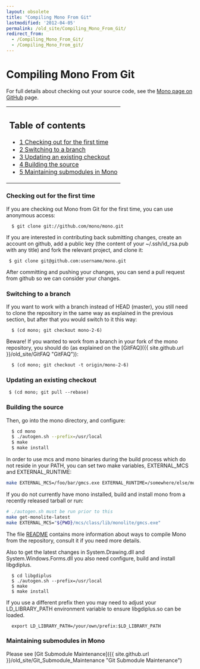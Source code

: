 ```yaml
---
layout: obsolete
title: "Compiling Mono From Git"
lastmodified: '2012-04-05'
permalink: /old_site/Compiling_Mono_From_Git/
redirect_from:
  - /Compiling_Mono_From_Git/
  - /Compiling_Mono_From_git/
---
```


Compiling Mono From Git
=======================

For full details about checking out your source code, see the [Mono page on GitHub](http://github.com/mono) page.

<table>
<col width="100%" />
<tbody>
<tr class="odd">
<td align="left"><h2>Table of contents</h2>
<ul>
<li><a href="#checking-out-for-the-first-time">1 Checking out for the first time</a></li>
<li><a href="#switching-to-a-branch">2 Switching to a branch</a></li>
<li><a href="#updating-an-existing-checkout">3 Updating an existing checkout</a></li>
<li><a href="#building-the-source">4 Building the source</a></li>
<li><a href="#maintaining-submodules-in-mono">5 Maintaining submodules in Mono</a></li>
</ul></td>
</tr>
</tbody>
</table>

### Checking out for the first time

If you are checking out Mono from Git for the first time, you can use anonymous access:

      $ git clone git://github.com/mono/mono.git

If you are interested in contributing back submitting changes, create an account on github, add a public key (the content of your \~/.ssh/id\_rsa.pub with any title) and fork the relevant project, and clone it:

     $ git clone git@github.com:username/mono.git

After committing and pushing your changes, you can send a pull request from github so we can consider your changes.

### Switching to a branch

If you want to work with a branch instead of HEAD (master), you still need to clone the repository in the same way as explained in the previous section, but after that you would switch to it this way:

      $ (cd mono; git checkout mono-2-6) 

Beware! If you wanted to work from a branch in your fork of the mono repository, you should do (as explained on the [GitFAQ]({{ site.github.url }}/old_site/GitFAQ "GitFAQ")):

      $ (cd mono; git checkout -t origin/mono-2-6) 

### Updating an existing checkout

     $ (cd mono; git pull --rebase)

### Building the source

Then, go into the mono directory, and configure:

``` bash
  $ cd mono
  $ ./autogen.sh --prefix=/usr/local
  $ make
  $ make install
```

In order to use mcs and mono binaries during the build process which do not reside in your PATH, you can set two make variables, EXTERNAL\_MCS and EXTERNAL\_RUNTIME:

``` bash
make EXTERNAL_MCS=/foo/bar/gmcs.exe EXTERNAL_RUNTIME=/somewhere/else/mono
```

If you do not currently have mono installed, build and install mono from a recently released tarball or run:

``` bash
# ./autogen.sh must be run prior to this
make get-monolite-latest
make EXTERNAL_MCS="${PWD}/mcs/class/lib/monolite/gmcs.exe"
```

The file [README](http://github.com/mono/mono/blob/master/README) contains more information about ways to compile Mono from the repository, consult it if you need more details.

Also to get the latest changes in System.Drawing.dll and System.Windows.Forms.dll you also need configure, build and install libgdiplus.

      $ cd libgdiplus
      $ ./autogen.sh --prefix=/usr/local
      $ make
      $ make install

If you use a different prefix then you may need to adjust your LD\_LIBRARY\_PATH environment variable to ensure libgdiplus.so can be loaded.

      export LD_LIBRARY_PATH=/your/own/prefix:$LD_LIBRARY_PATH

### Maintaining submodules in Mono

Please see [Git Submodule Maintenance]({{ site.github.url }}/old_site/Git_Submodule_Maintenance "Git Submodule Maintenance")

